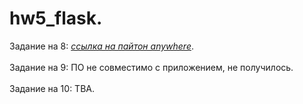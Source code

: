 # hw5_flask.
Задание на 8: <em>[ссылка на пайтон anywhere](http://iluneko.pythonanywhere.com/)</em>.<br>
<br>
Задание на 9: ПО не совместимо с приложением, не получилось.<br>
<br>
Задание на 10: TBA. <br>

